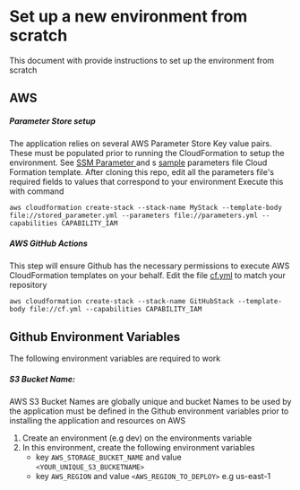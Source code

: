 # Set up a new environment from scratch

This document with provide instructions to set up the environment from scratch


## AWS 
##### Parameter Store setup
The application relies on several AWS Parameter Store Key value pairs. These must be populated prior to running the CloudFormation to setup the environment. See [SSM Parameter ](/solution/stored_parameter.yml)  and s [sample](parameters.yml) parameters file Cloud Formation template. After cloning this repo, edit all the parameters file's required fields to values that correspond to your environment 
Execute this with command
```
aws cloudformation create-stack --stack-name MyStack --template-body file://stored_parameter.yml --parameters file://parameters.yml --capabilities CAPABILITY_IAM
```
##### AWS GitHub Actions
This step will ensure Github has the necessary permissions to execute AWS CloudFormation templates on your behalf. Edit the file [cf.yml](/solution/cf.yml) to match your repository
```
aws cloudformation create-stack --stack-name GitHubStack --template-body file://cf.yml --capabilities CAPABILITY_IAM
```

## Github Environment Variables

The following environment variables are required to work
##### S3 Bucket Name: 
AWS S3 Bucket Names are globally unique and  bucket Names to be used by the application must be defined in the Github environment variables prior to installing the application and resources on AWS

 1. Create an environment (e.g dev) on the environments variable 
 2. In this environment, create the following environment variables
	 - key `AWS_STORAGE_BUCKET_NAME` and value `<YOUR_UNIQUE_S3_BUCKETNAME>`
	 - key  `AWS_REGION` and value `<AWS_REGION_TO_DEPLOY>` e.g us-east-1


